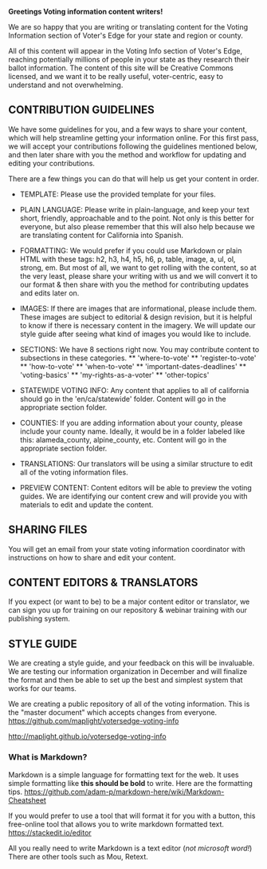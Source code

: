 **Greetings Voting information content writers!**

We are so happy that you are writing or translating content for the Voting Information section of Voter's Edge for your state and region or county. 

All of this content will appear in the Voting Info section of Voter's Edge, reaching potentially millions of people in your state as they research their ballot information. The content of this site will be Creative Commons licensed, and we want it to be really useful, voter-centric, easy to understand and not overwhelming.

## CONTRIBUTION GUIDELINES

We have some guidelines for you, and a few ways to share your content, which will help streamline getting your information online. For this first pass, we will accept your contributions following the guidelines mentioned below, and then later share with you the method and workflow for updating and editing your contributions.

There are a few things you can do that will help us get your content in order.

* TEMPLATE: Please use the provided template for your files. 

* PLAIN LANGUAGE: Please write in plain-language, and keep your text short, friendly, approachable and to the point. Not only is this better for everyone, but also please remember that this will also help because we are translating content for California into Spanish.

* FORMATTING: We would prefer if you could use Markdown or plain HTML with these tags: h2, h3, h4, h5, h6, p, table, image, a, ul, ol, strong, em. But most of all, we want to get rolling with the content, so at the very least, please share your writing with us and we will convert it to our format & then share with you the method for contributing updates and edits later on.

* IMAGES: If there are images that are informational, please include them. These images are subject to editorial & design revision, but it is helpful to know if there is necessary content in the imagery. We will update our style guide after seeing what kind of images you would like to include.

* SECTIONS: We have 8 sections right now. You may contribute content to subsections in these categories.
** 'where-to-vote' 
** 'register-to-vote'
** 'how-to-vote'
** 'when-to-vote'
** 'important-dates-deadlines'
** 'voting-basics'
** 'my-rights-as-a-voter'
** 'other-topics'

* STATEWIDE VOTING INFO: Any content that applies to all of california should go in the 'en/ca/statewide' folder. Content will go in the appropriate section folder.

* COUNTIES: If you are adding information about your county, please include your county name. Ideally, it would be in a folder labeled like this: alameda_county, alpine_county, etc.  Content will go in the appropriate section folder.

* TRANSLATIONS: Our translators will be using a similar structure to edit all of the voting information files.

* PREVIEW CONTENT: Content editors will be able to preview the voting guides. We are identifying our content crew and will provide you with materials to edit and update the content.



## SHARING FILES
You will get an email from your state voting information coordinator with instructions on how to share and edit your content.

## CONTENT EDITORS & TRANSLATORS
If you expect (or want to be) to be a major content editor or translator, we can sign you up for training on our repository & webinar training with our publishing system. 


## STYLE GUIDE
We are creating a style guide, and your feedback on this will be invaluable. We are testing our information organization in December and will finalize the format and then be able to set up the best and simplest system that works for our teams.

We are creating a public repository of all of the voting information. This is the "master document" which accepts changes from everyone. https://github.com/maplight/votersedge-voting-info

http://maplight.github.io/votersedge-voting-info

### What is Markdown?
Markdown is a simple language for formatting text for the web. It uses simple formatting like **this should be bold** to write. Here are the formatting tips. https://github.com/adam-p/markdown-here/wiki/Markdown-Cheatsheet

If you would prefer to use a tool that will format it for you with a button, this free-online tool that allows you to write markdown formatted text. https://stackedit.io/editor 


All you really need to write Markdown is a text editor (*not microsoft word!*)
There are other tools such as Mou, Retext.

